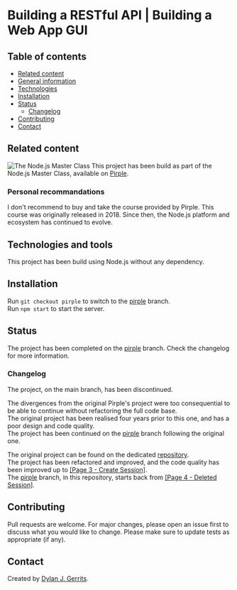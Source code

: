 # Building a RESTful API | Building a Web App GUI

## Table of contents
- [Related content](#related-content)
- [General information](#general-information)
- [Technologies](#technologies-and-tools)
- [Installation](#installation)
- [Status](#status)
    - [Changelog](#changelog)
- [Contributing](#contributing)
- [Contact](#contact)

## Related content
![The Node.js Master Class](https://pirple.s3.amazonaws.com/tiles/node.png)
This project has been build as part of the Node.js Master Class, available on [Pirple](https://www.pirple.com/).

### Personal recommandations
I don't recommend to buy and take the course provided by Pirple.
This course was originally released in 2018. Since then, the Node.js platform and ecosystem has continued to evolve.

## Technologies and tools
This project has been build using Node.js without any dependency.

## Installation
Run `git checkout pirple` to switch to the [pirple](https://github.com/Dyrits/WEB-APP-WITH-RESTFUL-API/tree/pirple) branch.  
Run `npm start` to start the server.

## Status
The project has been completed on the [pirple](https://github.com/Dyrits/WEB-APP-WITH-RESTFUL-API/tree/pirple) branch. Check the changelog for more information.

### Changelog

The project, on the main branch, has been discontinued.

The divergences from the original Pirple's project were too consequential to be able to continue without refactoring the full code base.  
The original project has been realised four years prior to this one, and has a poor design and code quality.  
The project has been continued on the [pirple](https://github.com/Dyrits/WEB-APP-WITH-RESTFUL-API/tree/pirple) branch following the original one.

The original project can be found on the dedicated [repository](https://github.com/pirple/The-NodeJS-Master-Class/tree/master/Section%204).  
The project has been refactored and improved, and the code quality has been improved up to [[Page 3 - Create Session]](https://github.com/pirple/The-NodeJS-Master-Class/tree/master/Section%204/Page%203%20-%20Create%20Session).  
The [pirple](https://github.com/Dyrits/WEB-APP-WITH-RESTFUL-API/tree/pirple) branch, in this repository, starts back from [[Page 4 - Deleted Session]](https://github.com/pirple/The-NodeJS-Master-Class/tree/master/Section%204/Page%204%20-%20Deleted%20Session).

## Contributing
Pull requests are welcome. For major changes, please open an issue first to discuss what you would like to change.
Please make sure to update tests as appropriate (if any).

## Contact
Created by [Dylan J. Gerrits](https://github.com/Dyrits).

